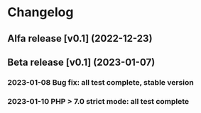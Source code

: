 # Changelog

## Alfa release [v0.1] (2022-12-23)

## Beta release [v0.1] (2023-01-07)
### 2023-01-08 Bug fix: all test complete, stable version
### 2023-01-10 PHP > 7.0 strict mode: all test complete

